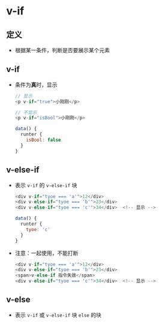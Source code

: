 # v-if

## 定义

  - 根据某一条件，判断是否要展示某个元素

## v-if

  - 条件为**真**时，显示

    ```js
    // 显示
    <p v-if="true">小刚刚</p>
    ```

    ```js
    // 不显示
    <p v-if="isBool">小刚刚</p>

    data() {
      runter {
        isBool: false
      }
    }
    ```

## v-else-if

  - 表示 `v-if` 的 `v-else-if` 块

    ```js
    <div v-if="tyoe === 'a'">12</div>
    <div v-else-if="tyoe === 'b'">23</div>
    <div v-else-if="tyoe === 'c'">34</div>  <!-- 显示 -->

    data() {
      runter {
        tyoe: 'c'
      }
    }
    ```

  - 注意：一起使用，不能打断

    ```js
    <div v-if="tyoe === 'a'">12</div>
    <div v-else-if="tyoe === 'b'">23</div>
    <span>v-else-if 指令失效</span>
    <div v-else-if="tyoe === 'c'">34</div>  <!-- 显示 -->
    ```

## v-else

  - 表示 `v-if` 或 `v-else-if` 块 `else` 的块
